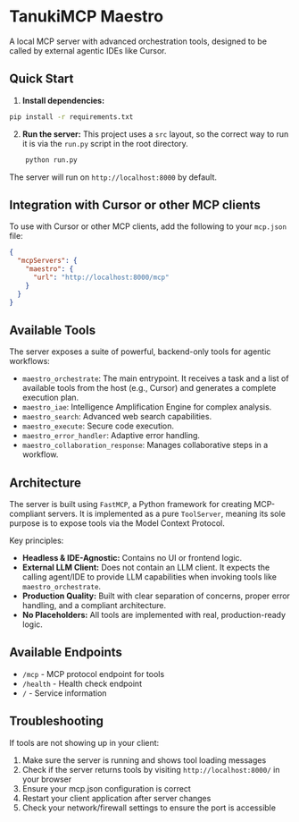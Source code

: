 # TanukiMCP Maestro

A local MCP server with advanced orchestration tools, designed to be called by external agentic IDEs like Cursor.

## Quick Start

1.  **Install dependencies:**
```bash
pip install -r requirements.txt
```

2.  **Run the server:**
    This project uses a `src` layout, so the correct way to run it is via the `run.py` script in the root directory.
```bash
    python run.py
```

The server will run on `http://localhost:8000` by default.

## Integration with Cursor or other MCP clients

To use with Cursor or other MCP clients, add the following to your `mcp.json` file:

```json
{
  "mcpServers": {
    "maestro": {
      "url": "http://localhost:8000/mcp"
    }
  }
}
```

## Available Tools

The server exposes a suite of powerful, backend-only tools for agentic workflows:

-   `maestro_orchestrate`: The main entrypoint. It receives a task and a list of available tools from the host (e.g., Cursor) and generates a complete execution plan.
-   `maestro_iae`: Intelligence Amplification Engine for complex analysis.
-   `maestro_search`: Advanced web search capabilities.
-   `maestro_execute`: Secure code execution.
-   `maestro_error_handler`: Adaptive error handling.
-   `maestro_collaboration_response`: Manages collaborative steps in a workflow.

## Architecture

The server is built using `FastMCP`, a Python framework for creating MCP-compliant servers. It is implemented as a pure `ToolServer`, meaning its sole purpose is to expose tools via the Model Context Protocol.

Key principles:

-   **Headless & IDE-Agnostic:** Contains no UI or frontend logic.
-   **External LLM Client:** Does not contain an LLM client. It expects the calling agent/IDE to provide LLM capabilities when invoking tools like `maestro_orchestrate`.
-   **Production Quality:** Built with clear separation of concerns, proper error handling, and a compliant architecture.
-   **No Placeholders:** All tools are implemented with real, production-ready logic.

## Available Endpoints

- `/mcp` - MCP protocol endpoint for tools
- `/health` - Health check endpoint
- `/` - Service information

## Troubleshooting

If tools are not showing up in your client:

1. Make sure the server is running and shows tool loading messages
2. Check if the server returns tools by visiting `http://localhost:8000/` in your browser
3. Ensure your mcp.json configuration is correct
4. Restart your client application after server changes
5. Check your network/firewall settings to ensure the port is accessible
